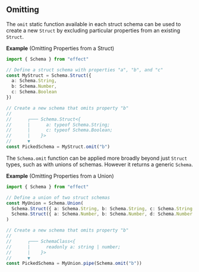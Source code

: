 ## Omitting

The `omit` static function available in each struct schema can be used to create a new `Struct` by excluding particular properties from an existing `Struct`.

**Example** (Omitting Properties from a Struct)

```ts twoslash
import { Schema } from "effect"

// Define a struct schema with properties "a", "b", and "c"
const MyStruct = Schema.Struct({
  a: Schema.String,
  b: Schema.Number,
  c: Schema.Boolean
})

// Create a new schema that omits property "b"
//
//      ┌─── Schema.Struct<{
//      |      a: typeof Schema.String;
//      |      c: typeof Schema.Boolean;
//      |    }>
//      ▼
const PickedSchema = MyStruct.omit("b")
```

The `Schema.omit` function can be applied more broadly beyond just `Struct` types, such as with unions of schemas.
However it returns a generic `Schema`.

**Example** (Omitting Properties from a Union)

```ts twoslash
import { Schema } from "effect"

// Define a union of two struct schemas
const MyUnion = Schema.Union(
  Schema.Struct({ a: Schema.String, b: Schema.String, c: Schema.String }),
  Schema.Struct({ a: Schema.Number, b: Schema.Number, d: Schema.Number })
)

// Create a new schema that omits property "b"
//
//      ┌─── SchemaClass<{
//      |      readonly a: string | number;
//      |    }>
//      ▼
const PickedSchema = MyUnion.pipe(Schema.omit("b"))
```
